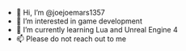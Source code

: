 - 👋 Hi, I’m @joejoemars1357
- 👀 I’m interested in game development
- 🌱 I’m currently learning Lua and Unreal Engine 4
- 📫 Please do not reach out to me

<!---
joejoemars1357/joejoemars1357 is a ✨ special ✨ repository because its `README.md` (this file) appears on your GitHub profile.
You can click the Preview link to take a look at your changes.
--->
